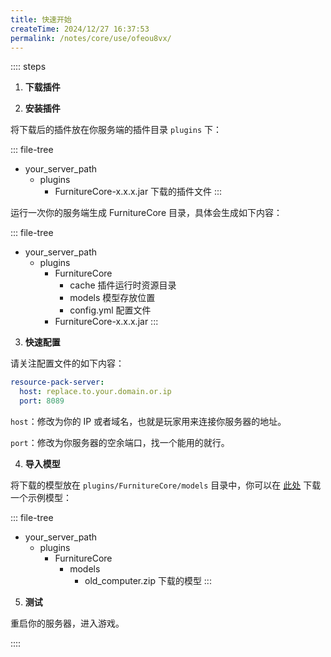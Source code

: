 ```yaml
---
title: 快速开始
createTime: 2024/12/27 16:37:53
permalink: /notes/core/use/ofeou8vx/
---
```


:::: steps

1. **下载插件**

2. **安装插件**

将下载后的插件放在你服务端的插件目录 `plugins` 下：

::: file-tree

- your_server_path
  - plugins
    - FurnitureCore-x.x.x.jar   下载的插件文件
:::

运行一次你的服务端生成 FurnitureCore 目录，具体会生成如下内容：

::: file-tree

- your_server_path
  - plugins
    - FurnitureCore
        - cache         插件运行时资源目录
        - models        模型存放位置
        - config.yml    配置文件
    - FurnitureCore-x.x.x.jar
:::


3. **快速配置**

请关注配置文件的如下内容：

```yaml
resource-pack-server:
  host: replace.to.your.domain.or.ip
  port: 8089
```

`host`：修改为你的 IP 或者域名，也就是玩家用来连接你服务器的地址。

`port`：修改为你服务器的空余端口，找一个能用的就行。

4. **导入模型**

将下载的模型放在 `plugins/FurnitureCore/models` 目录中，你可以在 [此处]() 下载一个示例模型：

::: file-tree

- your_server_path
  - plugins
    - FurnitureCore
        - models
            - old_computer.zip  下载的模型
:::

5. **测试**

重启你的服务器，进入游戏。

::::
